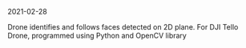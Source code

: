 2021-02-28

Drone identifies and follows faces detected on 2D plane. For DJI Tello Drone, programmed using Python and OpenCV library
